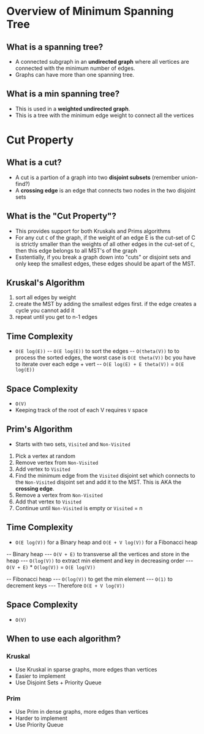 # Overview of Minimum Spanning Tree

## What is a spanning tree?
- A connected subgraph in an **undirected graph** where all vertices are connected with the minimum number of edges. 
- Graphs can have more than one spanning tree. 

## What is a min spanning tree?
- This is used in a **weighted undirected graph**.
- This is a tree with the minimum edge weight to connect all the vertices

# Cut Property

## What is a cut?
- A cut is a partion of a graph into two **disjoint subsets** (remember union-find?)
- A **crossing edge** is an edge that connects two nodes in the two disjoint sets

## What is the "Cut Property"?
- This provides support for both Kruskals and Prims algorithms
- For any cut `C` of the graph, if the weight of an edge E is the cut-set of C is strictly smaller than the weights of all other edges in the cut-set of `C`, then this edge belongs to all MST's of the graph
- Esstentially, if you break a graph down into "cuts" or disjoint sets and only keep the smallest edges, these edges should be apart of the MST. 

## Kruskal's Algorithm
1. sort all edges by weight
2. create the MST by adding the smallest edges first. if the edge creates a cycle you cannot add it
3. repeat until you get to n-1 edges

## Time Complexity
- `O(E log(E))`
-- `O(E log(E))` to sort the edges
-- `O(theta(V))` to to process the sorted edges, the worst case is `O(E theta(V))` bc you have to iterate over each edge + vert
-- `O(E log(E) + E theta(V))` = `O(E log(E))`

## Space Complexity
- `O(V)`
- Keeping track of the root of each V requires `V` space

## Prim's Algorithm
- Starts with two sets, `Visited` and `Non-Visited`
1. Pick a vertex at random
2. Remove vertex from `Non-Visited`
3. Add vertex to `Visited`
4. Find the minimum edge from the `Visited` disjoint set which connects to the `Non-Visited` disjoint set and add it to the MST. This is AKA the **crossing edge**. 
5. Remove a vertex from `Non-Visited`
6. Add that vertex to `Visited`
7. Continue until `Non-Visited` is empty or `Visited` = n

## Time Complexity
- `O(E log(V))` for a Binary heap and `O(E + V log(V))` for a Fibonacci heap

-- Binary heap
--- `O(V + E)` to transverse all the vertices and store in the heap
--- `O(log(V))` to extract min element and key in decreasing order
--- `O(V + E)` * `O(log(V))` = `O(E log(V))`

-- Fibonacci heap
--- `O(log(V))` to get the min element
--- `O(1)` to decrement keys
--- Therefore `O(E + V log(V))`

## Space Complexity
- `O(V)`

## When to use each algorithm?

### Kruskal
- Use Kruskal in sparse graphs, more edges than vertices
- Easier to implement
- Use Disjoint Sets + Priority Queue

### Prim
- Use Prim in dense graphs, more edges than vertices
- Harder to implement
- Use Priority Queue